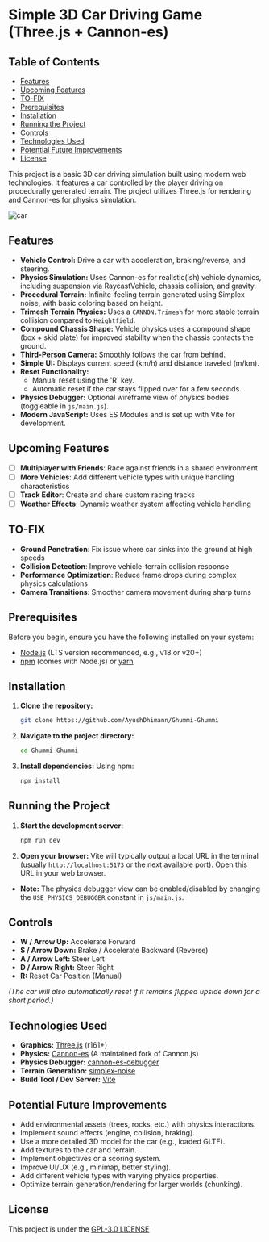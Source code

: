 # Simple 3D Car Driving Game (Three.js + Cannon-es)

## Table of Contents
- [Features](#features)
- [Upcoming Features](#upcoming-features)
- [TO-FIX](#to-fix)
- [Prerequisites](#prerequisites)
- [Installation](#installation)
- [Running the Project](#running-the-project)
- [Controls](#controls)
- [Technologies Used](#technologies-used)
- [Potential Future Improvements](#potential-future-improvements)
- [License](#license)

This project is a basic 3D car driving simulation built using modern web technologies. It features a car controlled by the player driving on procedurally generated terrain. The project utilizes Three.js for rendering and Cannon-es for physics simulation.

![car](https://github.com/user-attachments/assets/8448e6ec-290a-4b74-8059-ee9f7bfb453e)


## Features

*   **Vehicle Control:** Drive a car with acceleration, braking/reverse, and steering.
*   **Physics Simulation:** Uses Cannon-es for realistic(ish) vehicle dynamics, including suspension via RaycastVehicle, chassis collision, and gravity.
*   **Procedural Terrain:** Infinite-feeling terrain generated using Simplex noise, with basic coloring based on height.
*   **Trimesh Terrain Physics:** Uses a `CANNON.Trimesh` for more stable terrain collision compared to `Heightfield`.
*   **Compound Chassis Shape:** Vehicle physics uses a compound shape (box + skid plate) for improved stability when the chassis contacts the ground.
*   **Third-Person Camera:** Smoothly follows the car from behind.
*   **Simple UI:** Displays current speed (km/h) and distance traveled (m/km).
*   **Reset Functionality:**
    *   Manual reset using the 'R' key.
    *   Automatic reset if the car stays flipped over for a few seconds.
*   **Physics Debugger:** Optional wireframe view of physics bodies (toggleable in `js/main.js`).
*   **Modern JavaScript:** Uses ES Modules and is set up with Vite for development.

## Upcoming Features
- [ ] **Multiplayer with Friends**: Race against friends in a shared environment  
- [ ] **More Vehicles**: Add different vehicle types with unique handling characteristics  
- [ ] **Track Editor**: Create and share custom racing tracks  
- [ ] **Weather Effects**: Dynamic weather system affecting vehicle handling  

## TO-FIX
- **Ground Penetration**: Fix issue where car sinks into the ground at high speeds  
- **Collision Detection**: Improve vehicle-terrain collision response  
- **Performance Optimization**: Reduce frame drops during complex physics calculations  
- **Camera Transitions**: Smoother camera movement during sharp turns  

## Prerequisites

Before you begin, ensure you have the following installed on your system:

*   [Node.js](https://nodejs.org/) (LTS version recommended, e.g., v18 or v20+)
*   [npm](https://www.npmjs.com/) (comes with Node.js) or [yarn](https://yarnpkg.com/)

## Installation

1.  **Clone the repository:**
    ```bash
    git clone https://github.com/AyushDhimann/Ghummi-Ghummi
    ```
    
2.  **Navigate to the project directory:**
    ```bash
    cd Ghummi-Ghummi
    ```

3.  **Install dependencies:**
    Using npm:
    ```bash
    npm install
    ```

## Running the Project

1.  **Start the development server:**
    ```bash
    npm run dev
    ```

2.  **Open your browser:**
    Vite will typically output a local URL in the terminal (usually `http://localhost:5173` or the next available port). Open this URL in your web browser.

*   **Note:** The physics debugger view can be enabled/disabled by changing the `USE_PHYSICS_DEBUGGER` constant in `js/main.js`.

## Controls

*   **W / Arrow Up:** Accelerate Forward
*   **S / Arrow Down:** Brake / Accelerate Backward (Reverse)
*   **A / Arrow Left:** Steer Left
*   **D / Arrow Right:** Steer Right
*   **R:** Reset Car Position (Manual)

*(The car will also automatically reset if it remains flipped upside down for a short period.)*

## Technologies Used

*   **Graphics:** [Three.js](https://threejs.org/) (r161+)
*   **Physics:** [Cannon-es](https://github.com/pmndrs/cannon-es) (A maintained fork of Cannon.js)
*   **Physics Debugger:** [cannon-es-debugger](https://github.com/pmndrs/cannon-es/tree/master/packages/cannon-es-debugger)
*   **Terrain Generation:** [simplex-noise](https://github.com/jwagner/simplex-noise.js)
*   **Build Tool / Dev Server:** [Vite](https://vitejs.dev/)

## Potential Future Improvements

*   Add environmental assets (trees, rocks, etc.) with physics interactions.
*   Implement sound effects (engine, collision, braking).
*   Use a more detailed 3D model for the car (e.g., loaded GLTF).
*   Add textures to the car and terrain.
*   Implement objectives or a scoring system.
*   Improve UI/UX (e.g., minimap, better styling).
*   Add different vehicle types with varying physics properties.
*   Optimize terrain generation/rendering for larger worlds (chunking).

## License

This project is under the [GPL-3.0 LICENSE](https://github.com/AyushDhimann/Ghummi-Ghummi?tab=GPL-3.0-1-ov-file)
